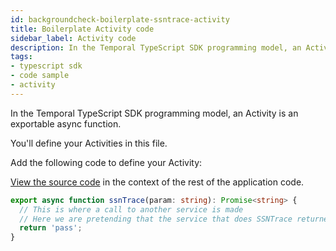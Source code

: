```yaml
---
id: backgroundcheck-boilerplate-ssntrace-activity
title: Boilerplate Activity code
sidebar_label: Activity code
description: In the Temporal TypeScript SDK programming model, an Activity Definition is an exportable async function.
tags:
- typescript sdk
- code sample
- activity
---
```


<!-- DO NOT EDIT THIS FILE DIRECTLY.
THIS FILE IS GENERATED from https://github.com/temporalio/documentation/blob/main/sample-apps/typescript/chapter_project_setup/backgroundcheck/src/activities.ts. -->

In the Temporal TypeScript SDK programming model, an Activity is an exportable async function.

You'll define your Activities in this file.

Add the following code to define your Activity:

<div class="copycode-notice-container"><a href="https://github.com/temporalio/documentation/blob/main/sample-apps/typescript/chapter_project_setup/backgroundcheck/src/activities.ts">View the source code</a> in the context of the rest of the application code.</div>

```typescript
export async function ssnTrace(param: string): Promise<string> {
  // This is where a call to another service is made
  // Here we are pretending that the service that does SSNTrace returned "pass"
  return 'pass';
}
```
